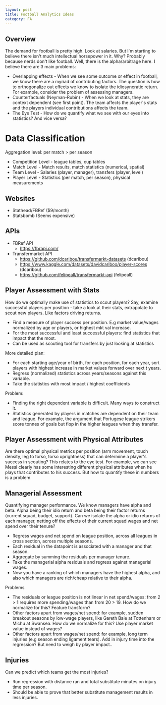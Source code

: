 ```yaml
---
layout: post
title: Football Analytics Ideas
category: FA
---
```


## Overview

The demand for football is pretty high. Look at salaries. But I'm starting to believe there isn't much intellectual horsepower in it. Why? Probably because nerds don't like football. Well, there is the alpha/arbitrage here. I believe there are 3 main problems:


* Overlapping effects - When we see some outcome or effect in football, we know there are a myriad of contributing factors. The question is how to orthogonalize out effects we know to isolate the idiosyncratic return. For example, consider the problem of assessing managers.
* Counterfactuals (Neyman-Rubin) - When we look at stats, they are context dependent (see first point). The team affects the player's stats and the players individual contributions affects the team.
* The Eye Test - How do we quantify what we see with our eyes into statistics? And vice versa? 

# Data Classification 

Aggregation level: per match > per season

* Competition Level - league tables, cup tables 
* Match Level - Match results, match statistics (numerical, spatial) 
* Team Level - Salaries (player, manager), transfers (player, level) 
* Player Level - Statistics (per match, per season), physical measurements

## Websites

* Stathead/FBRef ($9/month)
* Statsbomb (Seems expensive)

## APIs

* FBRef API
    * https://fbrapi.com/
* Transfermarket API
    * https://github.com/dcaribou/transfermarkt-datasets (dcaribou)
    * https://www.kaggle.com/datasets/davidcariboo/player-scores (dcaribou)
    * https://github.com/felipeall/transfermarkt-api (felipeall) 

## Player Assessment with Stats

How do we optimally make use of statistics to scout players? Say, examine successful players per position - take a look at their stats, extrapolate to scout new players. Like factors driving returns.

* Find a measure of player success per position. E.g market value/wages normalized by age or players, or highest mkt val increase. 
* For the most successful and least successful players: find statistics that impact that the most.
* Can be used as scouting tool for transfers by just looking at statistics

More detailed plan:

* For each starting age/year of birth, for each position, for each year, sort players with highest increase in market values forward over next $t$ years.
* Regress (normalized) statistics across years/seasons against this variable.
* Take the statistics with most impact / highest coefficients

Problem:

* Finding the right dependent variable is difficult. Many ways to construct it. 
* Statistics generated by players in matches are dependent on their team and league. For example, the argument that Portugese league strikers score tonnes of goals but flop in the higher leagues when they transfer.

## Player Assessment with Physical Attributes

Are there optimal physical metrics per position (arm movement, touch density, leg to torso, torso uprightness) that can determine a player's success in scouting? This relates to the eye test. For example, we can see Messi clearly has some interesting different physical attributes when he plays that contributes to his success. But how to quantify these in numbers is a problem.

## Managerial Assessment

Quantifying manager performance. We know managers have alpha and beta. Alpha being their idio return and beta being their factor returns (current squad, budget, support). Can we isolate the alpha or idio returns of each manager, netting off the effects of their current squad wages and net spend over their tenure?

* Regress wages and net spend on league position, across all leagues in cross section, across multiple seasons.
* Each residual in the datapoint is associated with a manager and that season.
* Aggregate by summing the residuals per manager tenure.
* Take the managerial alpha residuals and regress against managerial wages.
* Now you have a ranking of which managers have the highest alpha, and also which managers are rich/cheap relative to their alpha.

Problems

* The residuals or league position is not linear in net spend/wages: from 2 > 1 requires more spending/wages than from 20 > 19. How do we normalize for this? Feature transform?
* Other factors apart from wages/net spend: for example, sudden breakout seasons by low-wage players, like Gareth Bale at Tottenham or Michu at Swansea. How do we normalize for this? Use player market value instead of wages?
* Other factors apart from wages/net spend: for example, long term injuries (e.g season ending ligament tears). Add in injury time into the regression? But need to weigh by player impact.. 

## Injuries

Can we predict which teams get the most injuries? 

* Run regression with distance ran and total substitute minutes on injury time per season.
* Should be able to prove that better substitute management results in less injuries.
